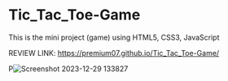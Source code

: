 # Tic_Tac_Toe-Game
This is the mini project (game) using HTML5, CSS3, JavaScript  

REVIEW LINK: https://premium07.github.io/Tic_Tac_Toe-Game/

P![Screenshot 2023-12-29 133827](https://github.com/Premium07/Tic_Tac_Toe-Game/assets/88884106/6e8c89e3-e6f6-4cb4-8e3b-33dde7596a37)
